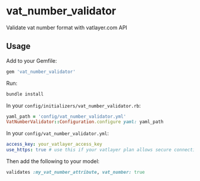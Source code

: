 # vat_number_validator
Validate vat number format with vatlayer.com API

## Usage
Add to your Gemfile:
```Ruby
gem 'vat_number_validator'
```
Run:
```Ruby
bundle install
```
In your `config/initializers/vat_number_validator.rb`:
```Ruby
yaml_path = 'config/vat_number_validator.yml'
VatNumberValidator::Configuration.configure yaml: yaml_path
```
In your `config/vat_number_validator.yml`:
```YAML
access_key: your_vatlayer_access_key
use_https: true # use this if your vatlayer plan allows secure connection
```
Then add the following to your model:
```Ruby
validates :my_vat_number_attribute, vat_number: true
```
